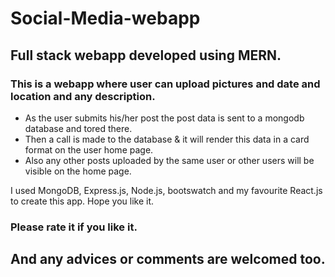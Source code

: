 # Social-Media-webapp
 
## Full stack webapp developed using MERN.

### This is a webapp where user can upload pictures and date and location and any description.

- As the user submits his/her post the post data is sent to a mongodb database and tored there.
- Then a call is made to the database & it will render this data in a card format on the user home page.
- Also any other posts uploaded by the same user or other users will be visible on the home page.

I used MongoDB, Express.js, Node.js, bootswatch and my favourite React.js to create this app. Hope you like it.
### Please rate it if you like it. 
## And any advices or comments are welcomed too.
